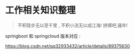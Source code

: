 # 工作相关知识整理

> 不积跬步无以至千里 , 不积小流无以成江海!
> 拼搏吧,骚年!

springboot 和 springcloud 版本对应 : 

https://blog.csdn.net/qq32933432/article/details/89375630
